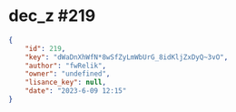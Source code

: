 
# dec_z #219
                
```JSON
{
    "id": 219,
    "key": "dWaDnXhWfN*8wSfZyLmWbUrG_8idKljZxDyQ~3vO",
    "author": "fwRelik",
    "owner": "undefined",
    "lisance_key": null,
    "date": "2023-6-09 12:15"
}
```
    